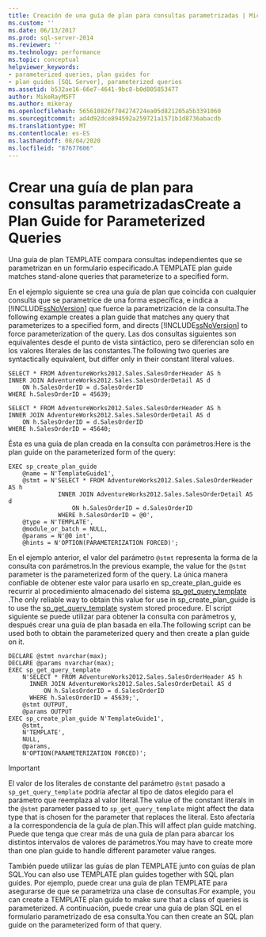 ```yaml
---
title: Creación de una guía de plan para consultas parametrizadas | Microsoft Docs
ms.custom: ''
ms.date: 06/13/2017
ms.prod: sql-server-2014
ms.reviewer: ''
ms.technology: performance
ms.topic: conceptual
helpviewer_keywords:
- parameterized queries, plan guides for
- plan guides [SQL Server], parameterized queries
ms.assetid: b532ae16-66e7-4641-9bc8-b0d805853477
author: MikeRayMSFT
ms.author: mikeray
ms.openlocfilehash: 565610826f704274724ea05d821205a5b3391060
ms.sourcegitcommit: ad4d92dce894592a259721a1571b1d8736abacdb
ms.translationtype: MT
ms.contentlocale: es-ES
ms.lasthandoff: 08/04/2020
ms.locfileid: "87677606"
---
```

# <a name="create-a-plan-guide-for-parameterized-queries"></a><span data-ttu-id="d99e1-102">Crear una guía de plan para consultas parametrizadas</span><span class="sxs-lookup"><span data-stu-id="d99e1-102">Create a Plan Guide for Parameterized Queries</span></span>
  <span data-ttu-id="d99e1-103">Una guía de plan TEMPLATE compara consultas independientes que se parametrizan en un formulario especificado.</span><span class="sxs-lookup"><span data-stu-id="d99e1-103">A TEMPLATE plan guide matches stand-alone queries that parameterize to a specified form.</span></span>  
  
 <span data-ttu-id="d99e1-104">En el ejemplo siguiente se crea una guía de plan que coincida con cualquier consulta que se parametrice de una forma específica, e indica a [!INCLUDE[ssNoVersion](../../includes/ssnoversion-md.md)] que fuerce la parametrización de la consulta.</span><span class="sxs-lookup"><span data-stu-id="d99e1-104">The following example creates a plan guide that matches any query that parameterizes to a specified form, and directs [!INCLUDE[ssNoVersion](../../includes/ssnoversion-md.md)] to force parameterization of the query.</span></span> <span data-ttu-id="d99e1-105">Las dos consultas siguientes son equivalentes desde el punto de vista sintáctico, pero se diferencian solo en los valores literales de las constantes.</span><span class="sxs-lookup"><span data-stu-id="d99e1-105">The following two queries are syntactically equivalent, but differ only in their constant literal values.</span></span>  
  
```  
SELECT * FROM AdventureWorks2012.Sales.SalesOrderHeader AS h  
INNER JOIN AdventureWorks2012.Sales.SalesOrderDetail AS d   
    ON h.SalesOrderID = d.SalesOrderID  
WHERE h.SalesOrderID = 45639;  
  
SELECT * FROM AdventureWorks2012.Sales.SalesOrderHeader AS h  
INNER JOIN AdventureWorks2012.Sales.SalesOrderDetail AS d   
    ON h.SalesOrderID = d.SalesOrderID  
WHERE h.SalesOrderID = 45640;  
```  
  
 <span data-ttu-id="d99e1-106">Ésta es una guía de plan creada en la consulta con parámetros:</span><span class="sxs-lookup"><span data-stu-id="d99e1-106">Here is the plan guide on the parameterized form of the query:</span></span>  
  
```  
EXEC sp_create_plan_guide   
    @name = N'TemplateGuide1',  
    @stmt = N'SELECT * FROM AdventureWorks2012.Sales.SalesOrderHeader AS h  
              INNER JOIN AdventureWorks2012.Sales.SalesOrderDetail AS d   
                  ON h.SalesOrderID = d.SalesOrderID  
              WHERE h.SalesOrderID = @0',  
    @type = N'TEMPLATE',  
    @module_or_batch = NULL,  
    @params = N'@0 int',  
    @hints = N'OPTION(PARAMETERIZATION FORCED)';  
```  
  
 <span data-ttu-id="d99e1-107">En el ejemplo anterior, el valor del parámetro `@stmt` representa la forma de la consulta con parámetros.</span><span class="sxs-lookup"><span data-stu-id="d99e1-107">In the previous example, the value for the `@stmt` parameter is the parameterized form of the query.</span></span> <span data-ttu-id="d99e1-108">La única manera confiable de obtener este valor para usarlo en sp_create_plan_guide es recurrir al procedimiento almacenado del sistema [sp_get_query_template](/sql/relational-databases/system-stored-procedures/sp-get-query-template-transact-sql) .</span><span class="sxs-lookup"><span data-stu-id="d99e1-108">The only reliable way to obtain this value for use in sp_create_plan_guide is to use the [sp_get_query_template](/sql/relational-databases/system-stored-procedures/sp-get-query-template-transact-sql) system stored procedure.</span></span> <span data-ttu-id="d99e1-109">El script siguiente se puede utilizar para obtener la consulta con parámetros y, después crear una guía de plan basada en ella.</span><span class="sxs-lookup"><span data-stu-id="d99e1-109">The following script can be used both to obtain the parameterized query and then create a plan guide on it.</span></span>  
  
```  
DECLARE @stmt nvarchar(max);  
DECLARE @params nvarchar(max);  
EXEC sp_get_query_template   
    N'SELECT * FROM AdventureWorks2012.Sales.SalesOrderHeader AS h  
      INNER JOIN AdventureWorks2012.Sales.SalesOrderDetail AS d   
          ON h.SalesOrderID = d.SalesOrderID  
      WHERE h.SalesOrderID = 45639;',  
    @stmt OUTPUT,   
    @params OUTPUT  
EXEC sp_create_plan_guide N'TemplateGuide1',   
    @stmt,   
    N'TEMPLATE',   
    NULL,   
    @params,   
    N'OPTION(PARAMETERIZATION FORCED)';  
```  
  
> [!IMPORTANT]  
>  <span data-ttu-id="d99e1-110">El valor de los literales de constante del parámetro `@stmt` pasado a `sp_get_query_template` podría afectar al tipo de datos elegido para el parámetro que reemplaza al valor literal.</span><span class="sxs-lookup"><span data-stu-id="d99e1-110">The value of the constant literals in the `@stmt` parameter passed to `sp_get_query_template` might affect the data type that is chosen for the parameter that replaces the literal.</span></span> <span data-ttu-id="d99e1-111">Esto afectaría a la correspondencia de la guía de plan.</span><span class="sxs-lookup"><span data-stu-id="d99e1-111">This will affect plan guide matching.</span></span> <span data-ttu-id="d99e1-112">Puede que tenga que crear más de una guía de plan para abarcar los distintos intervalos de valores de parámetros.</span><span class="sxs-lookup"><span data-stu-id="d99e1-112">You may have to create more than one plan guide to handle different parameter value ranges.</span></span>  
  
 <span data-ttu-id="d99e1-113">También puede utilizar las guías de plan TEMPLATE junto con guías de plan SQL.</span><span class="sxs-lookup"><span data-stu-id="d99e1-113">You can also use TEMPLATE plan guides together with SQL plan guides.</span></span> <span data-ttu-id="d99e1-114">Por ejemplo, puede crear una guía de plan TEMPLATE para asegurarse de que se parametriza una clase de consultas.</span><span class="sxs-lookup"><span data-stu-id="d99e1-114">For example, you can create a TEMPLATE plan guide to make sure that a class of queries is parameterized.</span></span> <span data-ttu-id="d99e1-115">A continuación, puede crear una guía de plan SQL en el formulario parametrizado de esa consulta.</span><span class="sxs-lookup"><span data-stu-id="d99e1-115">You can then create an SQL plan guide on the parameterized form of that query.</span></span>  
  
  
